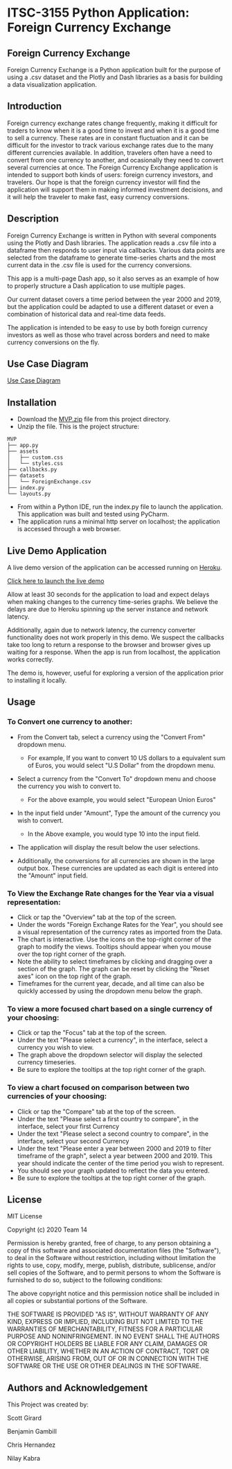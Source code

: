 # ITSC-3155 Python Application: Foreign Currency Exchange

## Foreign Currency Exchange

Foreign Currency Exchange is a Python application built for the purpose of using a .csv dataset and the Plotly and Dash libraries as a basis for building a data visualization application.

## Introduction

Foreign currency exchange rates change frequently, making it difficult for traders to know when it is a good time to invest and when it is a good time to sell a currency. These rates are in constant fluctuation and it can be difficult for the investor to track various exchange rates due to the many different currencies available. In addition, travelers often have a need to convert from one currency to another, and ocasionally they need to convert several currencies at once. The Foreign Currency Exchange application is intended to support both kinds of users: foreign currency investors, and travelers. Our hope is that the foreign currency investor will find the application will support them in making informed investment decisions, and it will help the traveler to make fast, easy currency conversions.

## Description

Foreign Currency Exchange is written in Python with several components using the Plotly and Dash libraries. The application reads a .csv file into a dataframe then responds to user input via callbacks. Various data points are selected from the dataframe to generate time-series charts and the most current data in the .csv file is used for the currency conversions.

This app is a multi-page Dash app, so it also serves as an example of how to properly structure a Dash application to use multiple pages.

Our current dataset covers a time period between the year 2000 and 2019, but the application could be adapted to use a different dataset or even a combination of historical data and real-time data feeds.

The application is intended to be easy to use by both foreign currency investors as well as those who travel across borders and need to make currency conversions on the fly.

## Use Case Diagram

[Use Case Diagram](images/use-case-diagram.png)

## Installation

- Download the [MVP.zip](MVP.zip) file from this project directory.
- Unzip the file. This is the project structure:
```
MVP
├── app.py
├── assets
│   ├── custom.css
│   └── styles.css
├── callbacks.py
├── datasets
│   └── ForeignExchange.csv
├── index.py
└── layouts.py
```
- From within a Python IDE, run the index.py file to launch the application. This application was built and tested using PyCharm.
- The application runs a minimal http server on localhost; the application is accessed through a web browser.

## Live Demo Application

A live demo version of the application can be accessed running on [Heroku](https://currency-converter-group14.herokuapp.com/currency_converter).

[Click here to launch the live demo](https://currency-converter-group14.herokuapp.com/currency_converter)

Allow at least 30 seconds for the application to load and expect delays when making changes to the currency time-series graphs. We believe the delays are due to Heroku spinning up the server instance and network latency.

Additionally, again due to network latency, the currency converter functionality does not work properly in this demo. We suspect the callbacks take too long to return a response to the browser and browser gives up waiting for a response. When the app is run from localhost, the application works correctly.

The demo is, however, useful for exploring a version of the application prior to installing it locally. 

## Usage

### To Convert one currency to another:

* From the Convert tab, select a currency using the "Convert From" dropdown menu.
  * For example, If you want to convert 10 US dollars to a equivalent sum of Euros, you would select "U.S Dollar" from the dropdown menu.

* Select a currency from the "Convert To" dropdown menu and choose the currency you wish to convert to.
  * For the above example, you would select "European Union Euros"
* In the input field under "Amount", Type the amount of the currency you wish to convert.
  * In the Above example, you would type 10 into the input field.
* The application will display the result below the user selections.
* Additionally, the conversions for all currencies are shown in the large output box. These currencies are updated as each digit is entered into the "Amount" input field.

### To View the Exchange Rate changes for the Year via a visual representation:

* Click or tap the "Overview" tab at the top of the screen.
* Under the words "Foreign Exchange Rates for the Year", you should see a visual representation of the currency rates as imported from the Data.
* The chart is interactive. Use the icons on the top-right corner of the graph to modify the views. Tooltips should appear when you mouse over the top right corner of the graph.
* Note the ability to select timeframes by clicking and dragging over a section of the graph. The graph can be reset by clicking the "Reset axes" icon on the top right of the graph.
* Timeframes for the current year, decade, and all time can also be quickly accessed by using the dropdown menu below the graph.

### To view a more focused chart based on a single currency of your choosing:

* Click or tap the "Focus" tab at the top of the screen.
* Under the text "Please select a currency", in the interface, select a currency you wish to view.
* The graph above the dropdown selector will display the selected currency timeseries.
* Be sure to explore the tooltips at the top right corner of the graph.

### To view a chart focused on comparison between two currencies of your choosing:

* Click or tap the "Compare" tab at the top of the screen.
* Under the text "Please select a first country to compare", in the interface, select your first Currency
* Under the text "Please select a second country to compare", in the interface, select your second Currency
* Under the text "Please enter a year between 2000 and 2019 to filter timeframe of the graph", select a year between 2000 and 2019. This year should indicate the center of the time period you wish to represent.
* You should see your graph updated to reflect the data you entered.
* Be sure to explore the tooltips at the top right corner of the graph.

## License

MIT License

Copyright (c) 2020 Team 14

Permission is hereby granted, free of charge, to any person obtaining a copy
of this software and associated documentation files (the "Software"), to deal
in the Software without restriction, including without limitation the rights
to use, copy, modify, merge, publish, distribute, sublicense, and/or sell
copies of the Software, and to permit persons to whom the Software is
furnished to do so, subject to the following conditions:

The above copyright notice and this permission notice shall be included in all
copies or substantial portions of the Software.

THE SOFTWARE IS PROVIDED "AS IS", WITHOUT WARRANTY OF ANY KIND, EXPRESS OR
IMPLIED, INCLUDING BUT NOT LIMITED TO THE WARRANTIES OF MERCHANTABILITY,
FITNESS FOR A PARTICULAR PURPOSE AND NONINFRINGEMENT. IN NO EVENT SHALL THE
AUTHORS OR COPYRIGHT HOLDERS BE LIABLE FOR ANY CLAIM, DAMAGES OR OTHER
LIABILITY, WHETHER IN AN ACTION OF CONTRACT, TORT OR OTHERWISE, ARISING FROM,
OUT OF OR IN CONNECTION WITH THE SOFTWARE OR THE USE OR OTHER DEALINGS IN THE
SOFTWARE.

## Authors and Acknowledgement

This Project was created by:

Scott Girard

Benjamin Gambill

Chris Hernandez

Nilay Kabra

